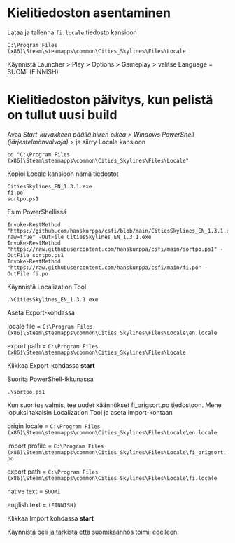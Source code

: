 # Kielitiedoston asentaminen
Lataa ja tallenna `fi.locale` tiedosto kansioon
```
C:\Program Files (x86)\Steam\steamapps\common\Cities_Skylines\Files\Locale
```
Käynnistä Launcher > Play > Options > Gameplay > valitse Language = SUOMI (FINNISH)

# Kielitiedoston päivitys, kun pelistä on tullut uusi build
Avaa *Start-kuvakkeen päällä hiiren oikea > Windows PowerShell (järjestelmänvalvoja)* >  ja siirry Locale kansioon
```
cd "C:\Program Files (x86)\Steam\steamapps\common\Cities_Skylines\Files\Locale"
```

Kopioi Locale kansioon nämä tiedostot
```
CitiesSkylines_EN_1.3.1.exe
fi.po
sortpo.ps1
```

Esim PowerShellissä
```
Invoke-RestMethod "https://github.com/hanskurppa/csfi/blob/main/CitiesSkylines_EN_1.3.1.exe?raw=true" -OutFile CitiesSkylines_EN_1.3.1.exe
Invoke-RestMethod "https://raw.githubusercontent.com/hanskurppa/csfi/main/sortpo.ps1" -OutFile sortpo.ps1
Invoke-RestMethod "https://raw.githubusercontent.com/hanskurppa/csfi/main/fi.po" -OutFile fi.po
```

Käynnistä Localization Tool
```
.\CitiesSkylines_EN_1.3.1.exe
```

Aseta Export-kohdassa

locale file = `C:\Program Files (x86)\Steam\steamapps\common\Cities_Skylines\Files\Locale\en.locale`

export path = `C:\Program Files (x86)\Steam\steamapps\common\Cities_Skylines\Files\Locale`

Klikkaa Export-kohdassa **start**

Suorita PowerShell-ikkunassa
```
.\sortpo.ps1
```

Kun suoritus valmis, tee uudet käännökset fi_origsort.po tiedostoon. Mene lopuksi takaisin Localization Tool ja aseta Import-kohtaan

origin locale = `C:\Program Files (x86)\Steam\steamapps\common\Cities_Skylines\Files\Locale\en.locale`

import profile = `C:\Program Files (x86)\Steam\steamapps\common\Cities_Skylines\Files\Locale\fi_origsort.po`

export path = `C:\Program Files (x86)\Steam\steamapps\common\Cities_Skylines\Files\Locale\fi.locale`

native text = `SUOMI`

english text = `(FINNISH)`

Klikkaa Import kohdassa **start**

Käynnistä peli ja tarkista että suomikäännös toimii edelleen.
